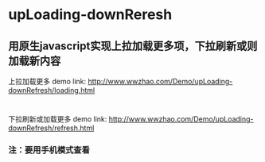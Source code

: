 # upLoading-downReresh
用原生javascript实现上拉加载更多项，下拉刷新或则加载新内容
---
上拉加载更多 demo link: http://www.wwzhao.com/Demo/upLoading-downRefresh/loading.html 
#
下拉刷新或加载更多 demo link: http://www.wwzhao.com/Demo/upLoading-downRefresh/refresh.html 
### 注：要用手机模式查看
